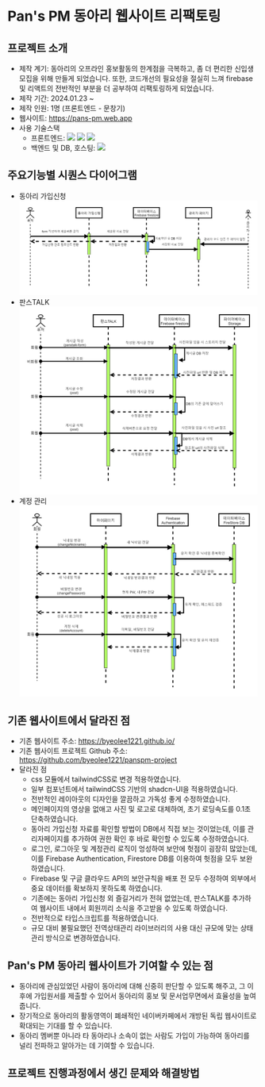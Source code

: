 # Pan's PM 동아리 웹사이트 리팩토링

## 프로젝트 소개
* 제작 계기: 동아리의 오프라인 홍보활동의 한계점을 극복하고, 좀 더 편리한 신입생 모집을 위해 만들게 되었습니다. 또한, 코드개선의 필요성을 절실히 느껴 firebase 및 리액트의 전반적인 부분을 더 공부하여 리팩토링하게 되었습니다.
* 제작 기간: 2024.01.23 ~ 
* 제작 인원: 1명 (프론트엔드 - 문창기)
* 웹사이트: https://pans-pm.web.app
* 사용 기술스택
  + 프론트엔드: 
  ![](https://img.shields.io/badge/React-61DAFB?style=flat-square&logo=React&logoColor=white) 
  ![](https://img.shields.io/badge/Typescript-3178C6?style=flat-square&logo=Typescript&logoColor=white) 
  ![](https://img.shields.io/badge/TailwindCSS-06B6D4?style=flat-square&logo=TailwindCSS&logoColor=white)
  + 백엔드 및 DB, 호스팅:
  ![](https://img.shields.io/badge/Firebase-FFCA28?style=flat-square&logo=Firebase&logoColor=white)

## 주요기능별 시퀀스 다이어그램
* 동아리 가입신청
![Alt text](/public/registerSequence.png)
* 판스TALK
![Alt text](/public/panstalkSequence.png)
* 계정 관리
![Alt text](/public/mypageSequence.png)

## 기존 웹사이트에서 달라진 점
* 기존 웹사이트 주소: https://byeolee1221.github.io/
* 기존 웹사이트 프로젝트 Github 주소: https://github.com/byeolee1221/panspm-project
* 달라진 점
  + css 모듈에서 tailwindCSS로 변경 적용하였습니다.
  + 일부 컴포넌트에서 tailwindCSS 기반의 shadcn-UI을 적용하였습니다.
  + 전반적인 레이아웃의 디자인을 깔끔하고 가독성 좋게 수정하였습니다.
  + 메인페이지의 영상을 없애고 사진 및 로고로 대체하여, 초기 로딩속도를 0.1초 단축하였습니다.
  + 동아리 가입신청 자료를 확인할 방법이 DB에서 직접 보는 것이었는데, 이를 관리자페이지를 추가하여 권한 확인 후 바로 확인할 수 있도록 수정하였습니다.
  + 로그인, 로그아웃 및 계정관리 로직이 엉성하여 보안에 헛점이 굉장히 많았는데, 이를 Firebase Authentication, Firestore DB를 이용하여 헛점을 모두 보완하였습니다.
  + Firebase 및 구글 클라우드 API의 보안규칙을 배포 전 모두 수정하여 외부에서 중요 데이터를 확보하지 못하도록 하였습니다.
  + 기존에는 동아리 가입신청 외 즐길거리가 전혀 없었는데, 판스TALK를 추가하여 웹사이트 내에서 회원끼리 소식을 주고받을 수 있도록 하였습니다.
  + 전반적으로 타입스크립트를 적용하였습니다.
  + 규모 대비 불필요했던 전역상태관리 라이브러리의 사용 대신 규모에 맞는 상태관리 방식으로 변경하였습니다.

## Pan's PM 동아리 웹사이트가 기여할 수 있는 점
* 동아리에 관심있었던 사람이 동아리에 대해 신중히 판단할 수 있도록 해주고, 그 이후에 가입원서를 제출할 수 있어서 동아리의 홍보 및 문서업무면에서 효율성을 높여줍니다.
* 장기적으로 동아리의 활동영역이 폐쇄적인 네이버카페에서 개방된 독립 웹사이트로 확대되는 기대를 할 수 있습니다.
* 동아리 멤버뿐 아니라 타 동아리나 소속이 없는 사람도 가입이 가능하여 동아리를 널리 전파하고 알아가는 데 기여할 수 있습니다.

## 프로젝트 진행과정에서 생긴 문제와 해결방법
